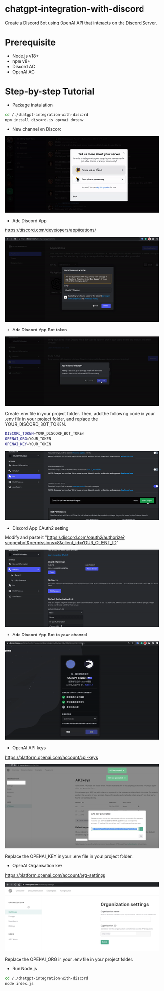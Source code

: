 # chatgpt-integration-with-discord

Create a Discord Bot using OpenAI API that interacts on the Discord Server.

# Prerequisite

- Node.js v18+
- npm v8+
- Discord AC
- OpenAI AC

# Step-by-step Tutorial

- Package installation

```bash
cd /./chatgpt-integration-with-discord
npm install discord.js openai dotenv
```

- New channel on Discord

![](res/img/discord_new_channel.gif)

- Add Discord App

https://discord.com/developers/applications/

![](res/img/discord_add_app.gif)

- Add Discord App Bot token

![](res/img/discord_bot_token.gif)

Create .env file in your project folder. Then, add the following code in your .env file in your project folder, and replace the YOUR_DISCORD_BOT_TOKEN.

```bash
DISCORD_TOKEN=YOUR_DISCORD_BOT_TOKEN
OPENAI_ORG=YOUR_TOKEN
OPENAI_KEY=YOUR_TOKEN
```

![](res/img/discord_bot_setting.gif)

- Discord App OAuth2 setting

Modify and paste it "https://discord.com/oauth2/authorize?scope=bot&permissions=8&client_id=YOUR_CLIENT_ID"

![](res/img/discord_app_oauth2.gif)

- Add Discord App Bot to your channel

![](res/img/discord_add_bot.gif)

- OpenAI API keys

https://platform.openai.com/account/api-keys

![](res/img/openai_api_keys.png)

Replace the OPENAI_KEY in your .env file in your project folder.

- OpenAI Organisation key

https://platform.openai.com/account/org-settings

![](res/img/openai_org_key.png)

Replace the OPENAI_ORG in your .env file in your project folder.

- Run Node.js

```bash
cd /./chatgpt-integration-with-discord
node index.js
```
